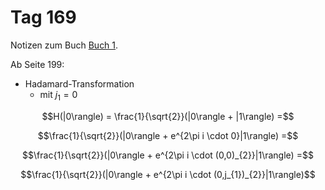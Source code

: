 # Tag 169

Notizen zum Buch [Buch 1](../Buch1.md).

Ab Seite 199:
* Hadamard-Transformation
  - mit $j_{1} = 0$
```math
H(|0\rangle) = \frac{1}{\sqrt{2}}(|0\rangle + |1\rangle) =
```
```math
\frac{1}{\sqrt{2}}(|0\rangle + e^{2\pi i \cdot 0}|1\rangle) =
```
```math
\frac{1}{\sqrt{2}}(|0\rangle + e^{2\pi i \cdot (0,0)_{2}}|1\rangle) =
```
```math
\frac{1}{\sqrt{2}}(|0\rangle + e^{2\pi i \cdot (0,j_{1})_{2}}|1\rangle)
```
